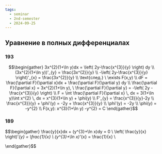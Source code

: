 ```yaml
---
tags:
  - seminar
  - 2nd-semester
  - 2024-09-25
---
```


## Уравнение в полных дифференциалах

### 193

$$\begin{gather}
3x^{2}(1+\ln y)dx = \left( 2y-\frac{x^{3}}{y} \right) dy \\
(3x^{2}(1+\ln y))'_{y} = \frac{3x^{2}}{y} \\
-\left( 2y-\frac{x^{3}}{y} \right)'_{x} = \frac{3x^{2}}{y} \\
\text{след.} \ \exists F(x,y) \\
dF = \frac{\partial F}{\partial x}dx + \frac{\partial F}{\partial y} dy \\
\frac{\partial F}{\partial x} = 3x^{2}(1+\ln y), \ \frac{\partial F}{\partial y} = -\left( 2y - \frac{x^{3}}{y} \right) \\
F = \int \frac{\partial F}{\partial x} \, dx = 3(1+\ln y)\int x^{2} \, dx = x^{3}(1+\ln y) + \phi(y) \\
F'_{y} = \frac{x^{3}}{y}-2y \\
\frac{x^{3}}{y} + \phi'(y) = -2y + \frac{x^{3}}{y} \\
\phi'(y) = -2y \\
\phi(y) = -y^{2} \\
F(x,y): x^{3}(1+\ln y) -y^{2} = C
\end{gather}$$

### 189

$$\begin{gather}
\frac{y}{x}dx + (y^{3}+\ln x)dy = 0 \\
\left( \frac{y}{x} \right)'_{y} = \frac{1}{x} \\
(y^{3}+\ln x)'_{x} = \frac{1}{x} \\

\end{gather}$$